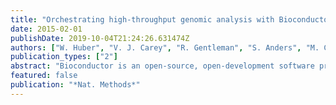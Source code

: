 ```yaml
---
title: "Orchestrating high-throughput genomic analysis with Bioconductor"
date: 2015-02-01
publishDate: 2019-10-04T21:24:26.631474Z
authors: ["W. Huber", "V. J. Carey", "R. Gentleman", "S. Anders", "M. Carlson", "B. S. Carvalho", "H. C. Bravo", "S. Davis", "L. Gatto", "T. Girke", "R. Gottardo", "F. Hahne", "K. D. Hansen", "R. A. Irizarry", "M. Lawrence", "M. I. Love", "J. MacDonald", "V. Obenchain", "A. K. Ole", "H. Pages", "A. Reyes", "P. Shannon", "G. K. Smyth", "D. Tenenbaum", "L. Waldron", "M. Morgan"]
publication_types: ["2"]
abstract: "Bioconductor is an open-source, open-development software project for the analysis and comprehension of high-throughput data in genomics and molecular biology. The project aims to enable interdisciplinary research, collaboration and rapid development of scientific software. Based on the statistical programming language R, Bioconductor comprises 934 interoperable packages contributed by a large, diverse community of scientists. Packages cover a range of bioinformatic and statistical applications. They undergo formal initial review and continuous automated testing. We present an overview for prospective users and contributors."
featured: false
publication: "*Nat. Methods*"
---
```


